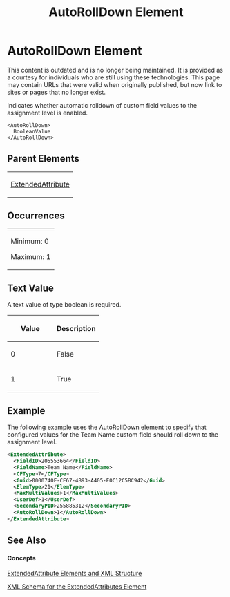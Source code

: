 ﻿---
title: AutoRollDown Element
TOCTitle: AutoRollDown Element
ms:assetid: 1c644e22-6e35-4a74-a845-e7665a45da1b
ms:mtpsurl: https://msdn.microsoft.com/en-us/library/Bb968428(v=office.12)
ms:contentKeyID: 13188121
ms.date: 05/05/2014
mtps_version: v=office.12
f1_keywords:
- AutoRollDown element
dev_langs:
- xml
---

# AutoRollDown Element

This content is outdated and is no longer being maintained. It is provided as a courtesy for individuals who are still using these technologies. This page may contain URLs that were valid when originally published, but now link to sites or pages that no longer exist.

Indicates whether automatic rolldown of custom field values to the assignment level is enabled.

    <AutoRollDown>
      BooleanValue
    </AutoRollDown>

## Parent Elements

<table>
<colgroup>
<col style="width: 100%" />
</colgroup>
<tbody>
<tr class="odd">
<td><p><a href="bb968669(v=office.12).md">ExtendedAttribute</a></p></td>
</tr>
</tbody>
</table>

## Occurrences

<table>
<colgroup>
<col style="width: 100%" />
</colgroup>
<tbody>
<tr class="odd">
<td><p>Minimum: 0</p>
<p>Maximum: 1</p></td>
</tr>
</tbody>
</table>

## Text Value

A text value of type boolean is required.

<table>
<colgroup>
<col style="width: 50%" />
<col style="width: 50%" />
</colgroup>
<thead>
<tr class="header">
<th><p>Value</p></th>
<th><p>Description</p></th>
</tr>
</thead>
<tbody>
<tr class="odd">
<td><p>0</p></td>
<td><p>False</p></td>
</tr>
<tr class="even">
<td><p>1</p></td>
<td><p>True</p></td>
</tr>
</tbody>
</table>

## Example

The following example uses the AutoRollDown element to specify that configured values for the Team Name custom field should roll down to the assignment level.

``` xml
<ExtendedAttribute>
  <FieldID>205553664</FieldID>
  <FieldName>Team Name</FieldName>
  <CFType>7</CFType>
  <Guid>0000740F-CF67-4B93-A405-F0C12C5BC942</Guid>
  <ElemType>21</ElemType>
  <MaxMultiValues>1</MaxMultiValues>
  <UserDef>1</UserDef>
  <SecondaryPID>255885312</SecondaryPID>
  <AutoRollDown>1</AutoRollDown>
</ExtendedAttribute>
```

## See Also

#### Concepts

[ExtendedAttribute Elements and XML Structure](bb968579\(v=office.12\).md)

[XML Schema for the ExtendedAttributes Element](bb968705\(v=office.12\).md)

